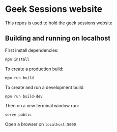# Geek Sessions website

This repos is used to hold the geek sessions website

## Building and running on localhost

First install dependencies:

```sh
npm install
```

To create a production build:

```sh
npm run build
```

To create and run a development build:

```sh
npm run build-dev
```

Then on a new terminal window run:

```sh
serve public
```

Open a browser on `localhost:5000`